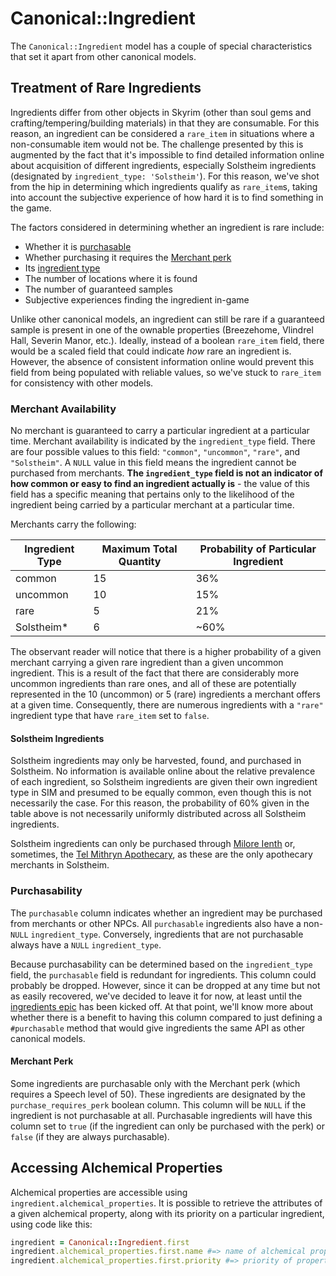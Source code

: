 # Canonical::Ingredient

The `Canonical::Ingredient` model has a couple of special characteristics that set it apart from other canonical models.

## Treatment of Rare Ingredients

Ingredients differ from other objects in Skyrim (other than soul gems and crafting/tempering/building materials) in that they are consumable. For this reason, an ingredient can be considered a `rare_item` in situations where a non-consumable item would not be. The challenge presented by this is augmented by the fact that it's impossible to find detailed information online about acquisition of different ingredients, especially Solstheim ingredients (designated by `ingredient_type: 'Solstheim'`). For this reason, we've shot from the hip in determining which ingredients qualify as `rare_item`s, taking into account the subjective experience of how hard it is to find something in the game.

The factors considered in determining whether an ingredient is rare include:

* Whether it is [purchasable](#purchasability)
* Whether purchasing it requires the [Merchant perk](#merchant-perk)
* Its [ingredient type](#merchant-availability)
* The number of locations where it is found
* The number of guaranteed samples
* Subjective experiences finding the ingredient in-game

Unlike other canonical models, an ingredient can still be rare if a guaranteed sample is present in one of the ownable properties (Breezehome, Vlindrel Hall, Severin Manor, etc.). Ideally, instead of a boolean `rare_item` field, there would be a scaled field that could indicate _how_ rare an ingredient is. However, the absence of consistent information online would prevent this field from being populated with reliable values, so we've stuck to `rare_item` for consistency with other models.

### Merchant Availability

No merchant is guaranteed to carry a particular ingredient at a particular time. Merchant availability is indicated by the `ingredient_type` field. There are four possible values to this field: `"common"`, `"uncommon"`, `"rare"`, and `"Solstheim"`. A `NULL` value in this field means the ingredient cannot be purchased from merchants. **The `ingredient_type` field is not an indicator of how common or easy to find an ingredient actually is** - the value of this field has a specific meaning that pertains only to the likelihood of the ingredient being carried by a particular merchant at a particular time.

Merchants carry the following:

| Ingredient Type | Maximum Total Quantity | Probability of Particular Ingredient |
| --------------- | ---------------------- | ------------------------------------ |
| common          | 15                     | 36%                                  |
| uncommon        | 10                     | 15%                                  |
| rare            | 5                      | 21%                                  |
| Solstheim*      | 6                      | ~60%                                 |

The observant reader will notice that there is a higher probability of a given merchant carrying a given rare ingredient than a given uncommon ingredient. This is a result of the fact that there are considerably more uncommon ingredients than rare ones, and all of these are potentially represented in the 10 (uncommon) or 5 (rare) ingredients a merchant offers at a given time. Consequently, there are numerous ingredients with a `"rare"` ingredient type that have `rare_item` set to `false`.

#### Solstheim Ingredients

Solstheim ingredients may only be harvested, found, and purchased in Solstheim. No information is available online about the relative prevalence of each ingredient, so Solstheim ingredients are given their own ingredient type in SIM and presumed to be equally common, even though this is not necessarily the case. For this reason, the probability of 60% given in the table above is not necessarily uniformly distributed across all Solstheim ingredients.

Solstheim ingredients can only be purchased through [Milore Ienth](https://en.uesp.net/wiki/Skyrim:Milore_Ienth) or, sometimes, the [Tel Mithryn Apothecary](https://en.uesp.net/wiki/Skyrim:Tel_Mithryn_Apothecary), as these are the only apothecary merchants in Solstheim.

### Purchasability

The `purchasable` column indicates whether an ingredient may be purchased from merchants or other NPCs. All `purchasable` ingredients also have a non-`NULL` `ingredient_type`. Conversely, ingredients that are not purchasable always have a `NULL` `ingredient_type`.

Because purchasability can be determined based on the `ingredient_type` field, the `purchasable` field is redundant for ingredients. This column could probably be dropped. However, since it can be dropped at any time but not as easily recovered, we've decided to leave it for now, at least until the [ingredients epic](https://trello.com/c/WE1ztpCb/154-ingredient-features) has been kicked off. At that point, we'll know more about whether there is a benefit to having this column compared to just defining a `#purchasable` method that would give ingredients the same API as other canonical models.

#### Merchant Perk

Some ingredients are purchasable only with the Merchant perk (which requires a Speech level of 50). These ingredients are designated by the `purchase_requires_perk` boolean column. This column will be `NULL` if the ingredient is not purchasable at all. Purchasable ingredients will have this column set to `true` (if the ingredient can only be purchased with the perk) or `false` (if they are always purchasable).

## Accessing Alchemical Properties

Alchemical properties are accessible using `ingredient.alchemical_properties`. It is possible to retrieve the attributes of a given alchemical property, along with its priority on a particular ingredient, using code like this:

```ruby
ingredient = Canonical::Ingredient.first
ingredient.alchemical_properties.first.name #=> name of alchemical property, defined on AlchemicalProperty model
ingredient.alchemical_properties.first.priority #=> priority of property on this ingredient, defined on join model
```
